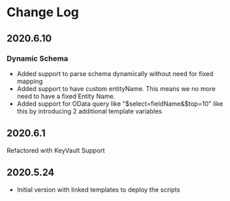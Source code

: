 
# Change Log

## 2020.6.10

### Dynamic Schema
- Added support to parse schema dynamically without need for fixed mapping
- Added support to have custom entityName. This means we no more need to have a fixed Entity Name.
- Added support for OData query like "$select=fieldName&$top=10" like this by introducing 2 additional template variables



## 2020.6.1

Refactored with KeyVault Support


## 2020.5.24

* Initial version with linked templates to deploy the scripts
